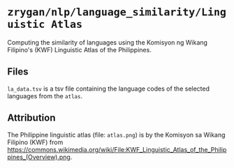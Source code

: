 # `zrygan/nlp/language_similarity/Linguistic Atlas`

Computing the similarity of languages using the Komisyon ng Wikang Filipino's (KWF) Linguistic
Atlas of the Philippines.

## Files

`la_data.tsv` is a tsv file containing the language codes of the selected languages from the
`atlas`.

## Attribution

The Philippine linguistic atlas (file: `atlas.png`) is by the Komisyon sa Wikang Filipino
(KWF) from https://commons.wikimedia.org/wiki/File:KWF_Linguistic_Atlas_of_the_Philippines_(Overview).png.

